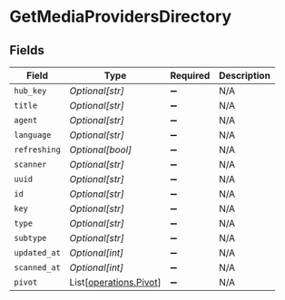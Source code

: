 # GetMediaProvidersDirectory


## Fields

| Field                                                      | Type                                                       | Required                                                   | Description                                                |
| ---------------------------------------------------------- | ---------------------------------------------------------- | ---------------------------------------------------------- | ---------------------------------------------------------- |
| `hub_key`                                                  | *Optional[str]*                                            | :heavy_minus_sign:                                         | N/A                                                        |
| `title`                                                    | *Optional[str]*                                            | :heavy_minus_sign:                                         | N/A                                                        |
| `agent`                                                    | *Optional[str]*                                            | :heavy_minus_sign:                                         | N/A                                                        |
| `language`                                                 | *Optional[str]*                                            | :heavy_minus_sign:                                         | N/A                                                        |
| `refreshing`                                               | *Optional[bool]*                                           | :heavy_minus_sign:                                         | N/A                                                        |
| `scanner`                                                  | *Optional[str]*                                            | :heavy_minus_sign:                                         | N/A                                                        |
| `uuid`                                                     | *Optional[str]*                                            | :heavy_minus_sign:                                         | N/A                                                        |
| `id`                                                       | *Optional[str]*                                            | :heavy_minus_sign:                                         | N/A                                                        |
| `key`                                                      | *Optional[str]*                                            | :heavy_minus_sign:                                         | N/A                                                        |
| `type`                                                     | *Optional[str]*                                            | :heavy_minus_sign:                                         | N/A                                                        |
| `subtype`                                                  | *Optional[str]*                                            | :heavy_minus_sign:                                         | N/A                                                        |
| `updated_at`                                               | *Optional[int]*                                            | :heavy_minus_sign:                                         | N/A                                                        |
| `scanned_at`                                               | *Optional[int]*                                            | :heavy_minus_sign:                                         | N/A                                                        |
| `pivot`                                                    | List[[operations.Pivot](../../models/operations/pivot.md)] | :heavy_minus_sign:                                         | N/A                                                        |